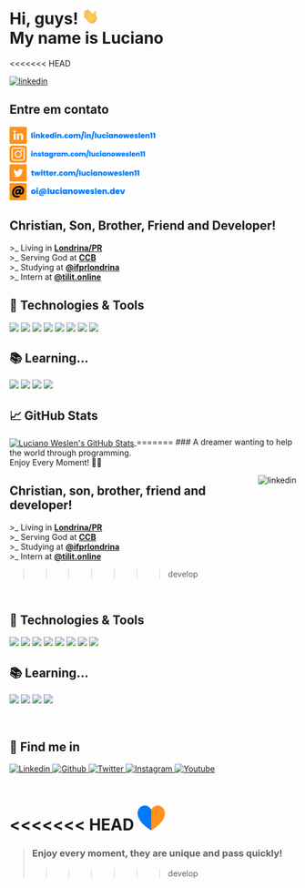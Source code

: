 # **Hi**, guys! <img src="assets/gifs/wave.gif" width="30px"> <br> My name is **Luciano**

<<<<<<< HEAD

<p align="left">
  <a href="https://www.linkedin.com/in/lucianoweslen11/"
    ><img
      height="100"
      src="assets/images/logo.svg"
      alt="linkedin"
  /></a>
</p>

## Entre em contato
<p align="left">
  <a href="https://www.linkedin.com/in/lucianoweslen11/">
    <img
        height="30"
        src="assets/icons/linkedin.svg"
        alt="linkedin"
    />
  </a>
  <br/>
  <a href="https://www.instagram.com/lucianoweslen11">
    <img
      height="30"
      src="assets/icons/instagram.svg"
      alt="instagram"
    />
  </a>
  <br/>
  
  <a href="https://www.twitter.com/lucianoweslen11/">
    <img
      height="30"
      src="assets/icons/twitter.svg"
      alt="twitter" 
    />
  </a>
  <br/>
  <a href="https://mail.google.com/mail/u/0/?view=cm&fs=1&to=oi@lucianoweslen.dev&su=Digite%20o%20assunto%20aqui&body=Ol%C3%A1,%20Luciano%20Weslen!&tf=1">
    <img
      height="30"
      src="assets/icons/gmail.svg"
      alt="email" />
  </a>
</p>

## Christian, Son, Brother, Friend and Developer!
&gt;_ Living in **[Londrina/PR](https://www.google.com/maps/place/Londrina,+PR/@-23.321264,-51.2358034,12z/data=!3m1!4b1!4m5!3m4!1s0x94eb435a57af586d:0x23ac11a5c614f971!8m2!3d-23.3044524!4d-51.1695824)**
<br/>
&gt;_ Serving God at **[CCB](https://www.congregacaocristanobrasil.org.br)**
<br/>
&gt;_ Studying at **[@ifprlondrina](https://londrina.ifpr.edu.br)**
<br/>
&gt;_ Intern at **[@tilit.online](https://tilit.com.br)**
<br/>
## 🔧 Technologies & Tools
![](https://img.shields.io/badge/SO-Windowns-informational?style=for-the-badge&logo=windows&logoColor=white&color=007BFE)
![](https://img.shields.io/badge/IDE-VSCode-informational?style=for-the-badge&logo=visual-studio-code&logoColor=white&color=007BFE)
![](https://img.shields.io/badge/Code-Javascript-informational?style=for-the-badge&logo=javascript&logoColor=white&color=007BFE)
![](https://img.shields.io/badge/Web-HTML5-informational?style=for-the-badge&logo=html5&logoColor=white&color=007BFE)
![](https://img.shields.io/badge/Web-CSS3-informational?style=for-the-badge&logo=css3&logoColor=white&color=007BFE)
![](https://img.shields.io/badge/Frontend-VueJS-informational?style=for-the-badge&logo=vue.js&logoColor=white&color=007BFE)
![](https://img.shields.io/badge/Backend-NodeJS-informational?style=for-the-badge&logo=node.js&logoColor=white&color=007BFE)
![](https://img.shields.io/badge/Database-MongoDB-informational?style=for-the-badge&logo=mongodb&logoColor=white&color=007BFE)

## 📚 Learning...
![](https://img.shields.io/badge/Code-Python-informational?style=for-the-badge&logo=python&logoColor=white&color=007BFE)
![](https://img.shields.io/badge/Backend-Flask-informational?style=for-the-badge&logo=flask&logoColor=white&color=007BFE)
![](https://img.shields.io/badge/Frontend-ReactJS-informational?style=for-the-badge&logo=react&logoColor=white&color=007BFE)
![](https://img.shields.io/badge/Mobile-ReactNative-informational?style=for-the-badge&logo=react&logoColor=white&color=007BFE)

## &#x1f4c8; GitHub Stats
<a href="https://github.com/lucianoweslen11">
  <img align="center" src="https://github-readme-stats.vercel.app/api?username=lweslen&show_icons=true&line_height=27&count_private=true&title_color=007BFE&text_color=f4f6f6&icon_color=FF911C&bg_color=003975" alt="Luciano Weslen's GitHub Stats" />
</a>
=======
### A dreamer wanting to help the world through programming. <br> Enjoy Every Moment! 💛🚀

<br/>

<a href="https://www.linkedin.com/in/lucianoweslen11/"><img
    align="right"
    height="150"
    src="assets/images/logo.svg"
    alt="linkedin"
/></a>

## **Christian, son, brother, friend and developer!**

&gt;_ Living in **[Londrina/PR](https://www.google.com/maps/place/Londrina,+PR/@-23.321264,-51.2358034,12z/data=!3m1!4b1!4m5!3m4!1s0x94eb435a57af586d:0x23ac11a5c614f971!8m2!3d-23.3044524!4d-51.1695824)**
<br/>
&gt;_ Serving God at **[CCB](https://www.congregacaocristanobrasil.org.br)**
<br/>
&gt;_ Studying at **[@ifprlondrina](https://londrina.ifpr.edu.br)**
<br/>
&gt;_ Intern at **[@tilit.online](https://tilit.com.br)**
<br/>
>>>>>>> develop

<br/>

## 🔧 **Technologies & Tools**

![](https://img.shields.io/badge/SO-Windowns-informational?style=for-the-badge&logo=windows&logoColor=ffc500&color=ffc500)
![](https://img.shields.io/badge/IDE-VSCode-informational?style=for-the-badge&logo=visual-studio-code&logoColor=ffc500&color=ffc500)
![](https://img.shields.io/badge/Code-Javascript-informational?style=for-the-badge&logo=javascript&logoColor=ffc500&color=ffc500)
![](https://img.shields.io/badge/Web-HTML5-informational?style=for-the-badge&logo=html5&logoColor=ffc500&color=ffc500)
![](https://img.shields.io/badge/Web-CSS3-informational?style=for-the-badge&logo=css3&logoColor=ffc500&color=ffc500)
![](https://img.shields.io/badge/Frontend-VueJS-informational?style=for-the-badge&logo=vue.js&logoColor=ffc500&color=ffc500)
![](https://img.shields.io/badge/Backend-NodeJS-informational?style=for-the-badge&logo=node.js&logoColor=ffc500&color=ffc500)
![](https://img.shields.io/badge/Database-MongoDB-informational?style=for-the-badge&logo=mongodb&logoColor=ffc500&color=ffc500)

## 📚 **Learning...**

![](https://img.shields.io/badge/Code-Python-informational?style=for-the-badge&logo=python&logoColor=ffc500&color=ffc500)
![](https://img.shields.io/badge/Backend-Flask-informational?style=for-the-badge&logo=flask&logoColor=ffc500&color=ffc500)
![](https://img.shields.io/badge/Frontend-ReactJS-informational?style=for-the-badge&logo=react&logoColor=ffc500&color=ffc500)
![](https://img.shields.io/badge/Mobile-ReactNative-informational?style=for-the-badge&logo=react&logoColor=ffc500&color=ffc500)

<br/>

## 🔎 **Find me in**

<a href="https://www.linkedin.com/in/lweslen/">
  <img
    src="https://img.shields.io/badge/lweslen-informational?style=for-the-badge&logo=linkedin&logoColor=black&color=ffc500"
    alt="Linkedin"
  />
</a>
<a href="https://www.github.com/lweslen/">
  <img
    src="https://img.shields.io/badge/lweslen-informational?style=for-the-badge&logo=github&logoColor=black&color=ffc500"
    alt="Github"
  />
</a>
<a href="https://www.twitter.com/lweslen1/">
  <img
    src="https://img.shields.io/badge/lweslen1-informational?style=for-the-badge&logo=twitter&logoColor=black&color=ffc500"
    alt="Twitter"
  />
</a>
<a href="https://www.instagram.com/lweslen1/">
  <img
    src="https://img.shields.io/badge/lweslen1-informational?style=for-the-badge&logo=Instagram&logoColor=black&color=ffc500"
    alt="Instagram"
  />
</a>
<a href="https://www.youtube.com/channel/UCKiSOLXbf8zVdDJ6VfiPzgA">
  <img
    src="https://img.shields.io/badge/Luciano%20Weslen-informational?style=for-the-badge&logo=youtube&logoColor=black&color=ffc500"
    alt="Youtube"
  />
</a>

<br/>
<br/>

<<<<<<< HEAD
![](/assets/icons/heart.svg)
=======
> ### Enjoy every **moment**, they are **unique** and **pass quickly**!
>>>>>>> develop
